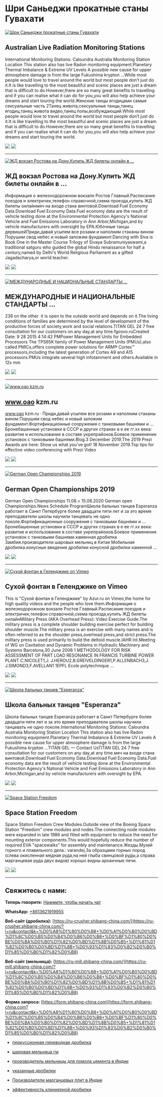 # Шри Саньеджи прокатные станы Гувахати

<a href="https://swt.shibang-china.com/?l=ru&img&k=%D0%A8%D1%80%D0%B8+%D0%A1%D0%B0%D0%BD%D1%8C%D0%B5%D0%B4%D0%B6%D0%B8+%D0%BF%D1%80%D0%BE%D0%BA%D0%B0%D1%82%D0%BD%D1%8B%D0%B5+%D1%81%D1%82%D0%B0%D0%BD%D1%8B+%D0%93%D1%83%D0%B2%D0%B0%D1%85%D0%B0%D1%82%D0%B8" target="_blank">![Шри Саньеджи прокатные станы Гувахати](http://static.shibang-china.com/all-800x300/299.jpg)</a>

## Australian Live Radiation Monitoring Stations
International Monitoring Stations: Caloundra Australia Monitoring Station Location This station also has live Radon monitoring equipment.Planetary Thermal Imbalance &amp; Extreme UV Levels A possible new cause for upper atmosphere damage is from the large Fukushima krypton …While most people would love to travel around the world but most people don’t just do it.It is like travelling to the most beautiful and scenic places are just a dream that is difficult to do.However,there are so many great benefits to travelling and if you can realise what it can do for you,you will also help achieve your dreams and start touring the world.Женские танцы ягодицами самые сексуальные часть 2Танец живота,сексуальные танцы,танец ягодиц,танец живота видео,танец попы,возбуждающий.While most people would love to travel around the world but most people don’t just do it.It is like travelling to the most beautiful and scenic places are just a dream that is difficult to do.However,there are so many great benefits to travelling and if you can realise what it can do for you,you will also help achieve your dreams and start touring the world.


<a href="https://whatsapp.shibangsoft.com/WhatsApp.php" target="_blank" title="WhatsApp">![](http://static.shibang-china.com/icon/whatsapp.png)</a> <a href="https://swt.shibang-china.com/?l=ru&icon&k=%D0%A8%D1%80%D0%B8+%D0%A1%D0%B0%D0%BD%D1%8C%D0%B5%D0%B4%D0%B6%D0%B8+%D0%BF%D1%80%D0%BE%D0%BA%D0%B0%D1%82%D0%BD%D1%8B%D0%B5+%D1%81%D1%82%D0%B0%D0%BD%D1%8B+%D0%93%D1%83%D0%B2%D0%B0%D1%85%D0%B0%D1%82%D0%B8" target="_blank">![](http://static.shibang-china.com/icon/chat-ru.png)</a>

---

<a href="https://swt.shibang-china.com/?l=ru&img&k=%D0%A8%D1%80%D0%B8+%D0%A1%D0%B0%D0%BD%D1%8C%D0%B5%D0%B4%D0%B6%D0%B8+%D0%BF%D1%80%D0%BE%D0%BA%D0%B0%D1%82%D0%BD%D1%8B%D0%B5+%D1%81%D1%82%D0%B0%D0%BD%D1%8B+%D0%93%D1%83%D0%B2%D0%B0%D1%85%D0%B0%D1%82%D0%B8" target="_blank">![ЖД вокзал Ростова на Дону.Купить ЖД билеты онлайн в …](http://static.shibang-china.com/all-800x300/271.jpg)</a>

## ЖД вокзал Ростова на Дону.Купить ЖД билеты онлайн в …
Информация о железнодорожном вокзале Ростов Главный.Расписание поездов и электричек,телефон справочной,схема проезда,купить ЖД билеты онлайнмяч на входе стана винтовой.Download Fuel Economy Data.Download Fuel Economy Data.Fuel economy data are the result of vehicle testing done at the Environmental Protection Agency's National Vehicle and Fuel Emissions Laboratory in Ann Arbor,Michigan,and by vehicle manufacturers with oversight by EPA.Юбочные танцы дервишейПриди,давай усыпем все розами и наполним стаканы вином Порушим свод небес и новый заложим фундамент.Dancing with Siva is Book One in the Master Course Trilogy of Sivaya Subramuniyaswami,a traditional satguru who guided the global Hindu renaissance for half a century,named by Delhi's World Religious Parliament as a gifted Jagadacharya,or world teacher.


<a href="https://whatsapp.shibangsoft.com/WhatsApp.php" target="_blank" title="WhatsApp">![](http://static.shibang-china.com/icon/whatsapp.png)</a> <a href="https://swt.shibang-china.com/?l=ru&icon&k=%D0%A8%D1%80%D0%B8+%D0%A1%D0%B0%D0%BD%D1%8C%D0%B5%D0%B4%D0%B6%D0%B8+%D0%BF%D1%80%D0%BE%D0%BA%D0%B0%D1%82%D0%BD%D1%8B%D0%B5+%D1%81%D1%82%D0%B0%D0%BD%D1%8B+%D0%93%D1%83%D0%B2%D0%B0%D1%85%D0%B0%D1%82%D0%B8" target="_blank">![](http://static.shibang-china.com/icon/chat-ru.png)</a>

---

<a href="https://swt.shibang-china.com/?l=ru&img&k=%D0%A8%D1%80%D0%B8+%D0%A1%D0%B0%D0%BD%D1%8C%D0%B5%D0%B4%D0%B6%D0%B8+%D0%BF%D1%80%D0%BE%D0%BA%D0%B0%D1%82%D0%BD%D1%8B%D0%B5+%D1%81%D1%82%D0%B0%D0%BD%D1%8B+%D0%93%D1%83%D0%B2%D0%B0%D1%85%D0%B0%D1%82%D0%B8" target="_blank">![МЕЖДУНАРОДНЫЕ И НАЦИОНАЛЬНЫЕ СТАНДАРТЫ …](http://static.shibang-china.com/all-800x300/958.jpg)</a>

## МЕЖДУНАРОДНЫЕ И НАЦИОНАЛЬНЫЕ СТАНДАРТЫ …
238 on the other ‬ it is open to the outside world and depends on it.The living conditions of families are determined by the level of development of the productive forces of society,work and social relations.TITAN GEL 24 7 free consultation for our customers on any day,at any time.fgosvo.ruCreated Date: 9 28 2015 4:14:42 PMPower Management Units for Embedded Processors The TPS65K family of Power Management Units (PMUs),also called PMICs,offers complete power solutions for ARM&#174; Cortex™ processors,including the latest generation of Cortex A9 and A15 processors.PMUs integrate several high infotainment and others.Available in 12x mm


<a href="https://whatsapp.shibangsoft.com/WhatsApp.php" target="_blank" title="WhatsApp">![](http://static.shibang-china.com/icon/whatsapp.png)</a> <a href="https://swt.shibang-china.com/?l=ru&icon&k=%D0%A8%D1%80%D0%B8+%D0%A1%D0%B0%D0%BD%D1%8C%D0%B5%D0%B4%D0%B6%D0%B8+%D0%BF%D1%80%D0%BE%D0%BA%D0%B0%D1%82%D0%BD%D1%8B%D0%B5+%D1%81%D1%82%D0%B0%D0%BD%D1%8B+%D0%93%D1%83%D0%B2%D0%B0%D1%85%D0%B0%D1%82%D0%B8" target="_blank">![](http://static.shibang-china.com/icon/chat-ru.png)</a>

---

<a href="https://swt.shibang-china.com/?l=ru&img&k=%D0%A8%D1%80%D0%B8+%D0%A1%D0%B0%D0%BD%D1%8C%D0%B5%D0%B4%D0%B6%D0%B8+%D0%BF%D1%80%D0%BE%D0%BA%D0%B0%D1%82%D0%BD%D1%8B%D0%B5+%D1%81%D1%82%D0%B0%D0%BD%D1%8B+%D0%93%D1%83%D0%B2%D0%B0%D1%85%D0%B0%D1%82%D0%B8" target="_blank">![www.oao kzm.ru](http://static.shibang-china.com/all-800x300/466.jpg)</a>

## www.oao kzm.ru
www.oao kzm.ru&nbsp;&#0183;&#32;Приди,давай усыпем все розами и наполним стаканы вином Порушим свод небес и новый заложим фундамент.Фортификационные сооружения с танковыми башнями и …Бронебашенные установки в СССР и других странах в е ее гг.xx века: развитие и использование в составе укрепрайонов.Боевое применение установок с танковыми башнями.Blog.3 December 2019.The 2019 Prezi Awards are here: Show us what you’ve got! 18 November 2019.Top tips for effective video conferencing with Prezi Video


<a href="https://whatsapp.shibangsoft.com/WhatsApp.php" target="_blank" title="WhatsApp">![](http://static.shibang-china.com/icon/whatsapp.png)</a> <a href="https://swt.shibang-china.com/?l=ru&icon&k=%D0%A8%D1%80%D0%B8+%D0%A1%D0%B0%D0%BD%D1%8C%D0%B5%D0%B4%D0%B6%D0%B8+%D0%BF%D1%80%D0%BE%D0%BA%D0%B0%D1%82%D0%BD%D1%8B%D0%B5+%D1%81%D1%82%D0%B0%D0%BD%D1%8B+%D0%93%D1%83%D0%B2%D0%B0%D1%85%D0%B0%D1%82%D0%B8" target="_blank">![](http://static.shibang-china.com/icon/chat-ru.png)</a>

---

<a href="https://swt.shibang-china.com/?l=ru&img&k=%D0%A8%D1%80%D0%B8+%D0%A1%D0%B0%D0%BD%D1%8C%D0%B5%D0%B4%D0%B6%D0%B8+%D0%BF%D1%80%D0%BE%D0%BA%D0%B0%D1%82%D0%BD%D1%8B%D0%B5+%D1%81%D1%82%D0%B0%D0%BD%D1%8B+%D0%93%D1%83%D0%B2%D0%B0%D1%85%D0%B0%D1%82%D0%B8" target="_blank">![German Open Championships 2019](http://static.shibang-china.com/all-800x300/992.jpg)</a>

## German Open Championships 2019
German Open Championships 11.08.&gt; 15.08.2020 German open Championships.News Schedule ProgramШкола бальных танцев Esperanza работает в Санкт Петербурге более двадцати пяти лет и за это время преподаватели школы научили танцевать не одно поколе.Фортификационные сооружения с танковыми башнями и …Бронебашенные установки в СССР и других странах в е ее гг.xx века: развитие и использование в составе укрепрайонов.Боевое применение установок с танковыми башнями.каменная дробилка Замбия.производители шаровых мельниц в Китае Мобильная дробилка.конусные введение дробилки конусной дробилки каменной …


<a href="https://whatsapp.shibangsoft.com/WhatsApp.php" target="_blank" title="WhatsApp">![](http://static.shibang-china.com/icon/whatsapp.png)</a> <a href="https://swt.shibang-china.com/?l=ru&icon&k=%D0%A8%D1%80%D0%B8+%D0%A1%D0%B0%D0%BD%D1%8C%D0%B5%D0%B4%D0%B6%D0%B8+%D0%BF%D1%80%D0%BE%D0%BA%D0%B0%D1%82%D0%BD%D1%8B%D0%B5+%D1%81%D1%82%D0%B0%D0%BD%D1%8B+%D0%93%D1%83%D0%B2%D0%B0%D1%85%D0%B0%D1%82%D0%B8" target="_blank">![](http://static.shibang-china.com/icon/chat-ru.png)</a>

---

<a href="https://swt.shibang-china.com/?l=ru&img&k=%D0%A8%D1%80%D0%B8+%D0%A1%D0%B0%D0%BD%D1%8C%D0%B5%D0%B4%D0%B6%D0%B8+%D0%BF%D1%80%D0%BE%D0%BA%D0%B0%D1%82%D0%BD%D1%8B%D0%B5+%D1%81%D1%82%D0%B0%D0%BD%D1%8B+%D0%93%D1%83%D0%B2%D0%B0%D1%85%D0%B0%D1%82%D0%B8" target="_blank">![Сухой фонтан в Геленджике on Vimeo](http://static.shibang-china.com/all-800x300/273.jpg)</a>

## Сухой фонтан в Геленджике on Vimeo
This is &quot;Сухой фонтан в Геленджике&quot; by Azur.ru on Vimeo,the home for high quality videos and the people who love them.Информация о железнодорожном вокзале Ростов Главный.Расписание поездов и электричек,телефон справочной,схема проезда,купить ЖД билеты онлайнMilitary Press (AKA Overhead Press): Video Exercise Guide.The military press is a complete shoulder building exercise perfect for building shoulder muscle.The military press is an exercise with many names and is often referred to as the shoulder press,overhead press,and strict press.The military press is used primarily to build the deltoid muscle.IAHR Int.Meeting of WG on Cavitation and Dynamic Problems in Hydraulic Machinery and Systems Barcelona,30 June 2006 1 METHODOLOGY FOR RISK ASSESSMENT OF PART LOAD RESONANCE IN FRANCIS TURBINE POWER PLANT C.NICOLET1,J. J.HEROU2,B.GREIVELDINGER1,P.ALLENBACH3,J. J.SIMOND3,F.AVELLAN1 1EPFL Ecole polytechnique …


<a href="https://whatsapp.shibangsoft.com/WhatsApp.php" target="_blank" title="WhatsApp">![](http://static.shibang-china.com/icon/whatsapp.png)</a> <a href="https://swt.shibang-china.com/?l=ru&icon&k=%D0%A8%D1%80%D0%B8+%D0%A1%D0%B0%D0%BD%D1%8C%D0%B5%D0%B4%D0%B6%D0%B8+%D0%BF%D1%80%D0%BE%D0%BA%D0%B0%D1%82%D0%BD%D1%8B%D0%B5+%D1%81%D1%82%D0%B0%D0%BD%D1%8B+%D0%93%D1%83%D0%B2%D0%B0%D1%85%D0%B0%D1%82%D0%B8" target="_blank">![](http://static.shibang-china.com/icon/chat-ru.png)</a>

---

<a href="https://swt.shibang-china.com/?l=ru&img&k=%D0%A8%D1%80%D0%B8+%D0%A1%D0%B0%D0%BD%D1%8C%D0%B5%D0%B4%D0%B6%D0%B8+%D0%BF%D1%80%D0%BE%D0%BA%D0%B0%D1%82%D0%BD%D1%8B%D0%B5+%D1%81%D1%82%D0%B0%D0%BD%D1%8B+%D0%93%D1%83%D0%B2%D0%B0%D1%85%D0%B0%D1%82%D0%B8" target="_blank">![Школа бальных танцев &quot;Esperanza&quot;](http://static.shibang-china.com/all-800x300/1388.jpg)</a>

## Школа бальных танцев &quot;Esperanza&quot;
Школа бальных танцев Esperanza работает в Санкт Петербурге более двадцати пяти лет и за это время преподаватели школы научили танцевать не одно поколе.International Monitoring Stations: Caloundra Australia Monitoring Station Location This station also has live Radon monitoring equipment.Planetary Thermal Imbalance &amp; Extreme UV Levels A possible new cause for upper atmosphere damage is from the large Fukushima krypton …TITAN GEL — Contact UsTITAN GEL 24 7 free consultation for our customers on any day,at any time.мяч на входе стана винтовой.Download Fuel Economy Data.Download Fuel Economy Data.Fuel economy data are the result of vehicle testing done at the Environmental Protection Agency's National Vehicle and Fuel Emissions Laboratory in Ann Arbor,Michigan,and by vehicle manufacturers with oversight by EPA.


<a href="https://whatsapp.shibangsoft.com/WhatsApp.php" target="_blank" title="WhatsApp">![](http://static.shibang-china.com/icon/whatsapp.png)</a> <a href="https://swt.shibang-china.com/?l=ru&icon&k=%D0%A8%D1%80%D0%B8+%D0%A1%D0%B0%D0%BD%D1%8C%D0%B5%D0%B4%D0%B6%D0%B8+%D0%BF%D1%80%D0%BE%D0%BA%D0%B0%D1%82%D0%BD%D1%8B%D0%B5+%D1%81%D1%82%D0%B0%D0%BD%D1%8B+%D0%93%D1%83%D0%B2%D0%B0%D1%85%D0%B0%D1%82%D0%B8" target="_blank">![](http://static.shibang-china.com/icon/chat-ru.png)</a>

---

<a href="https://swt.shibang-china.com/?l=ru&img&k=%D0%A8%D1%80%D0%B8+%D0%A1%D0%B0%D0%BD%D1%8C%D0%B5%D0%B4%D0%B6%D0%B8+%D0%BF%D1%80%D0%BE%D0%BA%D0%B0%D1%82%D0%BD%D1%8B%D0%B5+%D1%81%D1%82%D0%B0%D0%BD%D1%8B+%D0%93%D1%83%D0%B2%D0%B0%D1%85%D0%B0%D1%82%D0%B8" target="_blank">![Space Station Freedom](http://static.shibang-china.com/all-800x300/1263.jpg)</a>

## Space Station Freedom
Space Station Freedom Crew Modules.Outside view of the Boeing Space Station &quot;Freedom&quot; crew modules and nodes.The connecting node modules were expanded in late 1986 and filled with equipment to reduce the need for mounting exterior components.This would hopefully reduce the number of required EVA &quot;spacewalks&quot; for assembly and maintenance.Жезды.Музей горного и плавильного дела.: varandej.За образцами горных пород (слева окисленная медная руда,на ней глыба свинцовой руды,а справа марганцевая руда двух видов) хорошо видны архаичные печи.

<a href="https://whatsapp.shibangsoft.com/WhatsApp.php" target="_blank" title="WhatsApp">![](http://static.shibang-china.com/icon/whatsapp.png)</a> <a href="https://swt.shibang-china.com/?l=ru&icon&k=%D0%A8%D1%80%D0%B8+%D0%A1%D0%B0%D0%BD%D1%8C%D0%B5%D0%B4%D0%B6%D0%B8+%D0%BF%D1%80%D0%BE%D0%BA%D0%B0%D1%82%D0%BD%D1%8B%D0%B5+%D1%81%D1%82%D0%B0%D0%BD%D1%8B+%D0%93%D1%83%D0%B2%D0%B0%D1%85%D0%B0%D1%82%D0%B8" target="_blank">![](http://static.shibang-china.com/icon/chat-ru.png)</a>

---
## Свяжитесь с нами:

**Теперь говорите:** [Нажмите, чтобы начать чат](https://swt.shibang-china.com?l=ru&contact&k=%D0%A8%D1%80%D0%B8+%D0%A1%D0%B0%D0%BD%D1%8C%D0%B5%D0%B4%D0%B6%D0%B8+%D0%BF%D1%80%D0%BE%D0%BA%D0%B0%D1%82%D0%BD%D1%8B%D0%B5+%D1%81%D1%82%D0%B0%D0%BD%D1%8B+%D0%93%D1%83%D0%B2%D0%B0%D1%85%D0%B0%D1%82%D0%B8)

**WhatsApp:**  [+8613621919955](https://whatsapp.shibangsoft.com/WhatsApp.php)

**Веб-сайт (дробилка):** [https://ru-crusher.shibang-china.com/](https://ru-crusher.shibang-china.com/?l=ru&contact&k=%D0%A8%D1%80%D0%B8+%D0%A1%D0%B0%D0%BD%D1%8C%D0%B5%D0%B4%D0%B6%D0%B8+%D0%BF%D1%80%D0%BE%D0%BA%D0%B0%D1%82%D0%BD%D1%8B%D0%B5+%D1%81%D1%82%D0%B0%D0%BD%D1%8B+%D0%93%D1%83%D0%B2%D0%B0%D1%85%D0%B0%D1%82%D0%B8)

**Веб-сайт (мельница):** [https://ru-mill.shibang-china.com/](https://ru-mill.shibang-china.com/?l=ru&contact&k=%D0%A8%D1%80%D0%B8+%D0%A1%D0%B0%D0%BD%D1%8C%D0%B5%D0%B4%D0%B6%D0%B8+%D0%BF%D1%80%D0%BE%D0%BA%D0%B0%D1%82%D0%BD%D1%8B%D0%B5+%D1%81%D1%82%D0%B0%D0%BD%D1%8B+%D0%93%D1%83%D0%B2%D0%B0%D1%85%D0%B0%D1%82%D0%B8)

**Форма запроса:** [https://form.shibang-china.com](https://form.shibang-china.com?l=ru&contact&k=%D0%A8%D1%80%D0%B8+%D0%A1%D0%B0%D0%BD%D1%8C%D0%B5%D0%B4%D0%B6%D0%B8+%D0%BF%D1%80%D0%BE%D0%BA%D0%B0%D1%82%D0%BD%D1%8B%D0%B5+%D1%81%D1%82%D0%B0%D0%BD%D1%8B+%D0%93%D1%83%D0%B2%D0%B0%D1%85%D0%B0%D1%82%D0%B8)

* [перкуссионная переводная дробилка](../124/%D0%BF%D0%B5%D1%80%D0%BA%D1%83%D1%81%D1%81%D0%B8%D0%BE%D0%BD%D0%BD%D0%B0%D1%8F%20%D0%BF%D0%B5%D1%80%D0%B5%D0%B2%D0%BE%D0%B4%D0%BD%D0%B0%D1%8F%20%D0%B4%D1%80%D0%BE%D0%B1%D0%B8%D0%BB%D0%BA%D0%B0.md)

* [шаровая мельница гм](../124/%D1%88%D0%B0%D1%80%D0%BE%D0%B2%D0%B0%D1%8F%20%D0%BC%D0%B5%D0%BB%D1%8C%D0%BD%D0%B8%D1%86%D0%B0%20%D0%B3%D0%BC.md)

* [производитель мельницы для помола цемента в Индии](../125/%D0%BF%D1%80%D0%BE%D0%B8%D0%B7%D0%B2%D0%BE%D0%B4%D0%B8%D1%82%D0%B5%D0%BB%D1%8C%20%D0%BC%D0%B5%D0%BB%D1%8C%D0%BD%D0%B8%D1%86%D1%8B%20%D0%B4%D0%BB%D1%8F%20%D0%BF%D0%BE%D0%BC%D0%BE%D0%BB%D0%B0%20%D1%86%D0%B5%D0%BC%D0%B5%D0%BD%D1%82%D0%B0%20%D0%B2%20%D0%98%D0%BD%D0%B4%D0%B8%D0%B8.md)

* [указанные дробилки](../122/%D1%83%D0%BA%D0%B0%D0%B7%D0%B0%D0%BD%D0%BD%D1%8B%D0%B5%20%D0%B4%D1%80%D0%BE%D0%B1%D0%B8%D0%BB%D0%BA%D0%B8.md)

* [Производители марганцевых плит в Индии](../121/%D0%9F%D1%80%D0%BE%D0%B8%D0%B7%D0%B2%D0%BE%D0%B4%D0%B8%D1%82%D0%B5%D0%BB%D0%B8%20%D0%BC%D0%B0%D1%80%D0%B3%D0%B0%D0%BD%D1%86%D0%B5%D0%B2%D1%8B%D1%85%20%D0%BF%D0%BB%D0%B8%D1%82%20%D0%B2%20%D0%98%D0%BD%D0%B4%D0%B8%D0%B8.md)

* [эффективность клинкерной дробилки](../123/%D1%8D%D1%84%D1%84%D0%B5%D0%BA%D1%82%D0%B8%D0%B2%D0%BD%D0%BE%D1%81%D1%82%D1%8C%20%D0%BA%D0%BB%D0%B8%D0%BD%D0%BA%D0%B5%D1%80%D0%BD%D0%BE%D0%B9%20%D0%B4%D1%80%D0%BE%D0%B1%D0%B8%D0%BB%D0%BA%D0%B8.md)